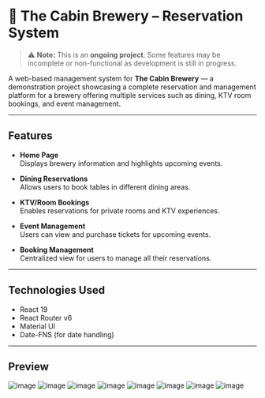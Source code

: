 # 🍻 The Cabin Brewery – Reservation System

> ⚠️ **Note:** This is an **ongoing project**. Some features may be incomplete or non-functional as development is still in progress.

A web-based management system for **The Cabin Brewery** — a demonstration project showcasing a complete reservation and management platform for a brewery offering multiple services such as dining, KTV room bookings, and event management.

---

## Features

- **Home Page**  
  Displays brewery information and highlights upcoming events.

- **Dining Reservations**  
  Allows users to book tables in different dining areas.

- **KTV/Room Bookings**  
  Enables reservations for private rooms and KTV experiences.

- **Event Management**  
  Users can view and purchase tickets for upcoming events.

- **Booking Management**  
  Centralized view for users to manage all their reservations.

---

## Technologies Used

- React 19  
- React Router v6  
- Material UI  
- Date-FNS (for date handling)

---

## Preview

![image](https://github.com/user-attachments/assets/bb2a1b78-656b-4307-8101-ba3d078c8543)
![image](https://github.com/user-attachments/assets/0eb68b01-a73c-4475-8f51-df620d365860)
![image](https://github.com/user-attachments/assets/8b00654d-a94c-4fd9-85e0-52f3795ac5c2)
![image](https://github.com/user-attachments/assets/1900e792-fdc2-41a1-99c4-f444f5ec8dbc)
![image](https://github.com/user-attachments/assets/65dbc48c-9867-42ba-894e-c332d0d6af61)
![image](https://github.com/user-attachments/assets/9b36fabb-9a73-4a3f-8829-ba460919a998)
![image](https://github.com/user-attachments/assets/7fdeb7bb-ca20-4322-87b3-9e8d19f7228e)
![image](https://github.com/user-attachments/assets/15619826-e3b3-42f5-ab93-b89b342fbf06)


